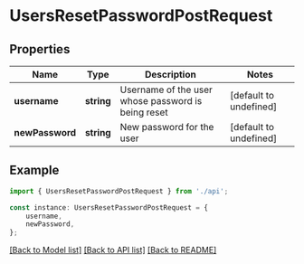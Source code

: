 # UsersResetPasswordPostRequest


## Properties

Name | Type | Description | Notes
------------ | ------------- | ------------- | -------------
**username** | **string** | Username of the user whose password is being reset | [default to undefined]
**newPassword** | **string** | New password for the user | [default to undefined]

## Example

```typescript
import { UsersResetPasswordPostRequest } from './api';

const instance: UsersResetPasswordPostRequest = {
    username,
    newPassword,
};
```

[[Back to Model list]](../README.md#documentation-for-models) [[Back to API list]](../README.md#documentation-for-api-endpoints) [[Back to README]](../README.md)
